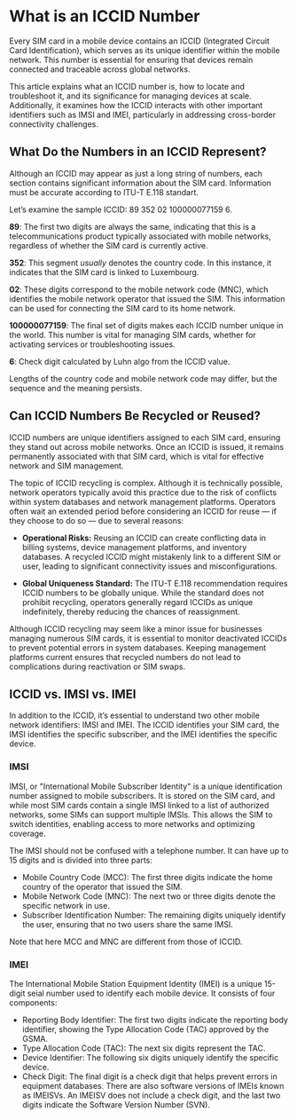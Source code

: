 # What is an ICCID Number

Every SIM card in a mobile device contains an ICCID (Integrated Circuit Card Identification), which serves as its unique identifier within the mobile network. This number is essential for ensuring that devices remain connected and traceable across global networks.

This article explains what an ICCID number is, how to locate and troubleshoot it, and its significance for managing devices at scale. Additionally, it examines how the ICCID interacts with other important identifiers such as IMSI and IMEI, particularly in addressing cross-border connectivity challenges.



## What Do the Numbers in an ICCID Represent?
Although an ICCID may appear as just a long string of numbers, each section contains significant information about the SIM card. Information must be accurate according to ITU-T E.118 standart. 

Let’s examine the sample ICCID: 89 352 02 100000077159 6.

<b>89</b>: The first two digits are always the same, indicating that this is a telecommunications product typically associated with mobile networks, regardless of whether the SIM card is currently active.

<b>352</b>: This segment <i>usually</i> denotes the country code. In this instance, it indicates that the SIM card is linked to Luxembourg.

<b>02</b>: These digits correspond to the mobile network code (MNC), which identifies the mobile network operator that issued the SIM. This information can be used for connecting the SIM card to its home network.

<b>100000077159</b>: The final set of digits makes each ICCID number unique in the world. This number is vital for managing SIM cards, whether for activating services or troubleshooting issues.

<b>6</b>: Check digit calculated by Luhn algo from the ICCID value.

Lengths of the country code and mobile network code may differ, but the sequence and the meaning persists.

## Can ICCID Numbers Be Recycled or Reused?

ICCID numbers are unique identifiers assigned to each SIM card, ensuring they stand out across mobile networks. Once an ICCID is issued, it remains permanently associated with that SIM card, which is vital for effective network and SIM management.

The topic of ICCID recycling is complex. Although it is technically possible, network operators typically avoid this practice due to the risk of conflicts within system databases and network management platforms. Operators often wait an extended period before considering an ICCID for reuse &mdash; if they choose to do so &mdash; due to several reasons:

- <b>Operational Risks:</b> Reusing an ICCID can create conflicting data in billing systems, device management platforms, and inventory databases. A recycled ICCID might mistakenly link to a different SIM or user, leading to significant connectivity issues and misconfigurations.

- <b>Global Uniqueness Standard:</b> The ITU-T E.118 recommendation requires ICCID numbers to be globally unique. While the standard does not prohibit recycling, operators generally regard ICCIDs as unique indefinitely, thereby reducing the chances of reassignment.

Although ICCID recycling may seem like a minor issue for businesses managing numerous SIM cards, it is essential to monitor deactivated ICCIDs to prevent potential errors in system databases. Keeping management platforms current ensures that recycled numbers do not lead to complications during reactivation or SIM swaps.



## ICCID vs. IMSI vs. IMEI

In addition to the ICCID, it’s essential to understand two other mobile network identifiers: IMSI and IMEI. The ICCID identifies your SIM card, the IMSI identifies the specific subscriber, and the IMEI identifies the specific device.

### IMSI

IMSI, or "International Mobile Subscriber Identity" is a unique identification number assigned to mobile subscribers. It is stored on the SIM card, and while most SIM cards contain a single IMSI linked to a list of authorized networks, some SIMs can support multiple IMSIs. This allows the SIM to switch identities, enabling access to more networks and optimizing coverage.

The IMSI should not be confused with a telephone number. It can have up to 15 digits and is divided into three parts:

 - Mobile Country Code (MCC): The first three digits indicate the home country of the operator that issued the SIM. 
 - Mobile Network Code (MNC): The next two or three digits denote the specific network in use. 
 - Subscriber Identification Number: The remaining digits uniquely identify the user, ensuring that no two users share the same IMSI.

Note that here MCC and MNC are different from those of ICCID.

### IMEI

The International Mobile Station Equipment Identity (IMEI) is a unique 15-digit seial number used to identify each mobile device. It consists of four components:

 - Reporting Body Identifier: The first two digits indicate the reporting body identifier, showing the Type Allocation Code (TAC) approved by the GSMA.
 - Type Allocation Code (TAC): The next six digits represent the TAC.
 - Device Identifier: The following six digits uniquely identify the specific device.
 - Check Digit: The final digit is a check digit that helps prevent errors in equipment databases.
There are also software versions of IMEIs known as IMEISVs. An IMEISV does not include a check digit, and the last two digits indicate the Software Version Number (SVN).
